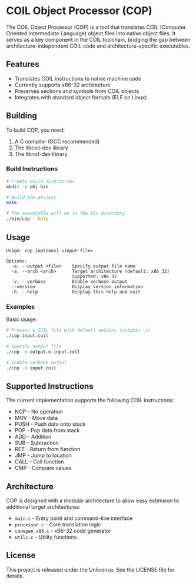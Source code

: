 # COIL Object Processor (COP)

The COIL Object Processor (COP) is a tool that translates COIL (Computer Oriented Intermediate Language) object files into native object files. It serves as a key component in the COIL toolchain, bridging the gap between architecture-independent COIL code and architecture-specific executables.

## Features

- Translates COIL instructions to native machine code
- Currently supports x86-32 architecture
- Preserves sections and symbols from COIL objects
- Integrates with standard object formats (ELF on Linux)

## Building

To build COP, you need:

1. A C compiler (GCC recommended)
2. The libcoil-dev library
3. The libnof-dev library

### Build Instructions

```bash
# Create build directories
mkdir -p obj bin

# Build the project
make

# The executable will be in the bin directory
./bin/cop --help
```

## Usage

```
Usage: cop [options] <input-file>

Options:
  -o, --output <file>    Specify output file name
  -a, --arch <arch>      Target architecture (default: x86_32)
                         Supported: x86_32
  -v, --verbose          Enable verbose output
  --version              Display version information
  -h, --help             Display this help and exit
```

### Examples

Basic usage:

```bash
# Process a COIL file with default options (outputs .o)
./cop input.coil

# Specify output file
./cop -o output.o input.coil

# Enable verbose output
./cop -v input.coil
```

## Supported Instructions

The current implementation supports the following COIL instructions:

- NOP - No operation
- MOV - Move data
- PUSH - Push data onto stack
- POP - Pop data from stack
- ADD - Addition
- SUB - Subtraction
- RET - Return from function
- JMP - Jump to location
- CALL - Call function
- CMP - Compare values

## Architecture

COP is designed with a modular architecture to allow easy extension to additional target architectures:

- `main.c` - Entry point and command-line interface
- `processor.c` - Core translation logic
- `codegen_x86.c` - x86-32 code generator
- `utils.c` - Utility functions

## License

This project is released under the Unlicense. See the LICENSE file for details.